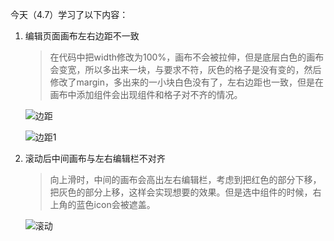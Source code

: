 今天（4.7）学习了以下内容：

1. 编辑页面画布左右边距不一致

   > 在代码中把width修改为100%，画布不会被拉伸，但是底层白色的画布会变宽，所以多出来一块，与要求不符，灰色的格子是没有变的，然后修改了margin，多出来的一小块白色没有了，左右边距也一致，但是在画布中添加组件会出现组件和格子对不齐的情况。

   ![边距](C:\Users\28346\Desktop\边距.png)

   ![边距1](C:\Users\28346\Desktop\边距1.png)

2. 滚动后中间画布与左右编辑栏不对齐

   > 向上滑时，中间的画布会高出左右编辑栏，考虑到把红色的部分下移，把灰色的部分上移，这样会实现想要的效果。但是选中组件的时候，右上角的蓝色icon会被遮盖。

   ![滚动](C:\Users\28346\Desktop\滚动.png)